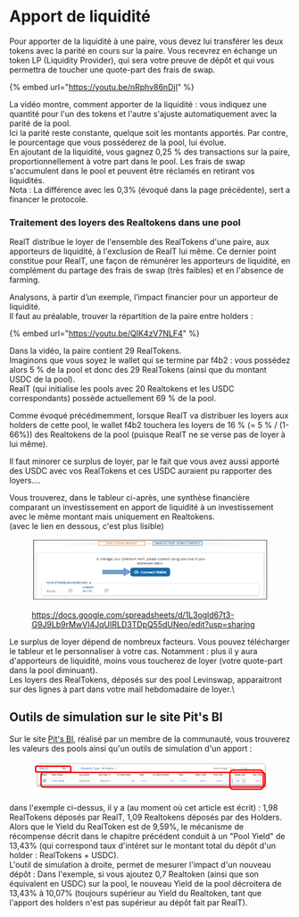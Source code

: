 # Apport de liquidité

Pour apporter de la liquidité à une paire, vous devez lui transférer les deux tokens avec la parité en cours sur la paire. Vous recevrez en échange un token LP (Liquidity Provider), qui sera votre preuve de dépôt et qui vous permettra de toucher une quote-part des frais de swap.

{% embed url="https://youtu.be/nRphv86nDjI" %}

La vidéo montre, comment apporter de la liquidité : vous indiquez une quantité pour l'un des tokens et l'autre s'ajuste automatiquement avec la parité de la pool.\
Ici la parité reste constante, quelque soit les montants apportés. Par contre, le pourcentage que vous posséderez de la pool, lui évolue.\
En ajoutant de la liquidité, vous gagnez 0,25 % des transactions sur la paire, proportionnellement à votre part dans le pool. Les frais de swap s'accumulent  dans le pool et peuvent être réclamés en retirant vos liquidités.\
Nota : La différence avec les 0,3% (évoqué dans la page précédente), sert a financer le protocole.

### Traitement des loyers des Realtokens dans une pool

RealT distribue le loyer de l'ensemble des RealTokens d'une paire, aux apporteurs de liquidité, à l'exclusion de RealT lui même. Ce dernier point constitue pour RealT, une façon de rémunérer les apporteurs de liquidité, en complément du partage des frais de swap (très faibles) et en l'absence de farming.

Analysons, à partir d’un exemple, l’impact financier pour un apporteur de liquidité.\
Il faut au préalable, trouver la répartition de la paire entre holders :&#x20;

{% embed url="https://youtu.be/QIK4zV7NLF4" %}

Dans la vidéo, la paire contient 29 RealTokens.\
Imaginons que vous soyez le wallet qui se termine par f4b2 : vous possédez alors 5 % de la pool et donc des 29 RealTokens (ainsi que du montant USDC de la pool).\
RealT (qui initialise les pools avec 20 Realtokens et les USDC correspondants) possède actuellement 69 % de la pool.

Comme évoqué précédmemment, lorsque RealT va distribuer les loyers aux holders de cette pool, le wallet f4b2 touchera les loyers de 16 % (= 5 % / (1- 66%)) des Realtokens de la pool (puisque RealT ne se verse pas de loyer à lui même).

Il faut minorer ce surplus de loyer, par le fait que vous avez aussi apporté des USDC avec vos RealTokens et ces USDC auraient pu rapporter des loyers....

Vous trouverez, dans le tableur ci-après, une synthèse financière comparant un investissement en apport de liquidité à un investissement avec le même montant mais uniquement en Realtokens.\
(avec le lien en dessous, c'est plus lisible)

<figure><img src="../../../.gitbook/assets/image (251).png" alt=""><figcaption><p><a href="https://docs.google.com/spreadsheets/d/1L3ogld67t3-G9J9Lb9rMwVI4JqUIRLD3TDpQ55dUNeo/edit?usp=sharing">https://docs.google.com/spreadsheets/d/1L3ogld67t3-G9J9Lb9rMwVI4JqUIRLD3TDpQ55dUNeo/edit?usp=sharing</a></p></figcaption></figure>

Le surplus de loyer dépend de nombreux facteurs. Vous pouvez télécharger le tableur et le personnaliser à votre cas. Notamment : plus il y aura d'apporteurs de liquidité, moins vous toucherez de loyer (votre quote-part dans la pool diminuant).\
Les loyers des RealTokens, déposés sur des pool Levinswap, apparaitront sur des lignes à part dans votre mail hebdomadaire de loyer.\


## Outils de simulation sur le site Pit's BI

Sur le site [Pit's BI](https://realt.pitsbi.io/stats), réalisé par un membre de la communauté, vous trouverez les valeurs des pools ainsi qu'un outils de simulation d'un apport :

<figure><img src="../../../.gitbook/assets/image (1) (1) (1) (1) (1) (1) (1) (1) (1) (1) (1) (1) (1) (1) (1) (1) (1).png" alt=""><figcaption></figcaption></figure>

dans l'exemple ci-dessus, il y a (au moment où cet article est écrit) : 1,98 RealTokens déposés par RealT, 1,09 Realtokens déposés par des Holders. \
Alors que le Yield du RealToken est de 9,59%, le mécanisme de récompense décrit dans le chapitre précédent conduit à un "Pool Yield" de 13,43% (qui correspond taux d'intéret sur le montant total du dépôt d'un holder : RealTokens + USDC).\
L'outil de simulation à droite, permet de mesurer l'impact d'un nouveau dépôt : Dans l'exemple, si vous ajoutez 0,7 Realtoken (ainsi que son équivalent en USDC) sur la pool, le nouveau Yield de la pool décroitera de 13,43% à 10,07% (toujours supérieur au Yield du Realtoken, tant que l'apport des holders n'est pas supérieur au dépôt fait par RealT).

